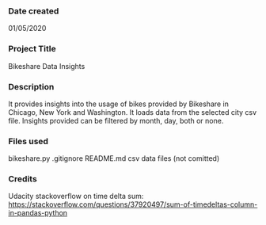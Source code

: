 ### Date created
01/05/2020

### Project Title
Bikeshare Data Insights

### Description
It provides insights into the usage of bikes provided by Bikeshare in Chicago, New York and Washington.
It loads data from the selected city csv file.
Insights provided can be filtered by month, day, both or none.

### Files used
bikeshare.py
.gitignore
README.md
csv data files (not comitted)

### Credits
Udacity
stackoverflow on time delta sum: https://stackoverflow.com/questions/37920497/sum-of-timedeltas-column-in-pandas-python
